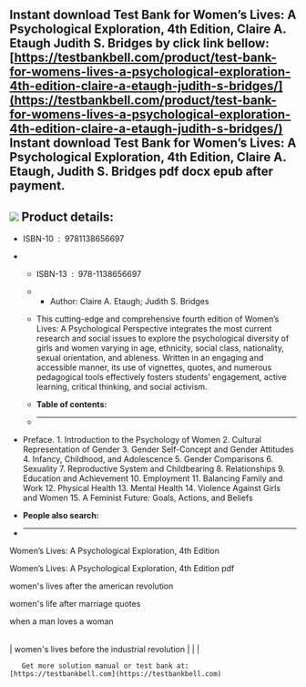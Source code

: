 Instant download **Test Bank for Women’s Lives: A Psychological Exploration, 4th Edition, Claire A. Etaugh Judith S. Bridges** by click link bellow:  
[https://testbankbell.com/product/test-bank-for-womens-lives-a-psychological-exploration-4th-edition-claire-a-etaugh-judith-s-bridges/](https://testbankbell.com/product/test-bank-for-womens-lives-a-psychological-exploration-4th-edition-claire-a-etaugh-judith-s-bridges/)  
**Instant download Test Bank for Women’s Lives: A Psychological Exploration, 4th Edition, Claire A. Etaugh, Judith S. Bridges pdf docx epub after payment.**
------------------------------------------------------------------------------------------------------------------------------------------------------------


![](https://testbankbell.com/wp-content/uploads/2023/05/9781138656697_TestBank.jpg)
**Product details:**
--------------------


* ISBN-10 ‏ : ‎ 9781138656697
* * ISBN-13 ‏ : ‎ 978-1138656697
  * * Author: Claire A. Etaugh; Judith S. Bridges
   
  * This cutting-edge and comprehensive fourth edition of Women’s Lives: A Psychological Perspective integrates the most current research and social issues to explore the psychological diversity of girls and women varying in age, ethnicity, social class, nationality, sexual orientation, and ableness. Written in an engaging and accessible manner, its use of vignettes, quotes, and numerous pedagogical tools effectively fosters students’ engagement, active learning, critical thinking, and social activism.
  * **Table of contents:**
  * ----------------------
 
* Preface. 1. Introduction to the Psychology of Women 2. Cultural Representation of Gender 3. Gender Self-Concept and Gender Attitudes 4. Infancy, Childhood, and Adolescence 5. Gender Comparisons 6. Sexuality 7. Reproductive System and Childbearing 8. Relationships 9. Education and Achievement 10. Employment 11. Balancing Family and Work 12. Physical Health 13. Mental Health 14. Violence Against Girls and Women 15. A Feminist Future: Goals, Actions, and Beliefs
* **People also search:**
* -----------------------

Women’s Lives: A Psychological Exploration, 4th Edition

Women’s Lives: A Psychological Exploration, 4th Edition pdf

women's lives after the american revolution

women's life after marriage quotes

when a man loves a woman


|  |  |  |
| --- | --- | --- |
| 
women's lives before the industrial revolution
 |  |  |







       Get more solution manual or test bank at: [https://testbankbell.com](https://testbankbell.com)
